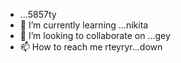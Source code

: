 
-  ...5857ty
- 🌱 I’m currently learning ...nikita
- 💞️ I’m looking to collaborate on ...gey
- 📫 How to reach me rteyryr...down   

<!---
wer2341323/wer2341323 is a ✨ special ✨ repository because its `README.md` (this file) appears on your GitHub profile.
You caid7e6eatayayzn click the Preview link to take a look at your changes.
--->
